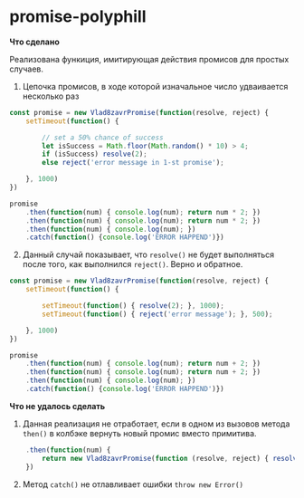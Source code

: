 # promise-polyphill

**Что сделано**

Реализована функиция, имитирующая действия промисов для простых случаев.

1. Цепочка промисов, в ходе которой изначальное число удваивается несколько раз

```javascript
const promise = new Vlad8zavrPromise(function(resolve, reject) {
    setTimeout(function() {

        // set a 50% chance of success
        let isSuccess = Math.floor(Math.random() * 10) > 4;
        if (isSuccess) resolve(2);
        else reject('error message in 1-st promise');

    }, 1000) 
})

promise
    .then(function(num) { console.log(num); return num * 2; })
    .then(function(num) { console.log(num); return num * 2; })
    .then(function(num) { console.log(num); })
    .catch(function() {console.log('ERROR HAPPEND')})

```

2. Данный случай показывает, что `resolve()` не будет выполняться после того, как выполнился `reject()`. Верно и обратное.

```javascript
const promise = new Vlad8zavrPromise(function(resolve, reject) {
    setTimeout(function() {

        setTimeout(function() { resolve(2); }, 1000);
        setTimeout(function() { reject('error message'); }, 500);

    }, 1000) 
})

promise
    .then(function(num) { console.log(num); return num + 2; })
    .then(function(num) { console.log(num); return num + 2; })
    .then(function(num) { console.log(num); })
    .catch(function() {console.log('ERROR HAPPEND')})

```

**Что не удалось сделать**

1. Данная реализация не отработает, если в одном из вызовов метода `then()` в колбэке вернуть новый промис вместо примитива.

```javascript
    .then(function(num) { 
        return new Vlad8zavrPromise(function (resolve, reject) { resolve(5) })
    })
```

2. Метод `catch()` не отлавливает ошибки `throw new Error()`